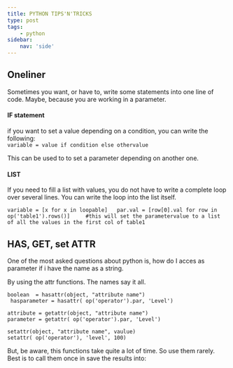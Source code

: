 ```yaml
---
title: PYTHON TIPS'N'TRICKS
type: post
tags:
    - python
sidebar:
    nav: 'side'
---
```


## Oneliner

Sometimes you want, or have to, write some statements into one line of code. Maybe, because you are working in a parameter.

#### IF statement

if you want to set a value depending on a condition, you can write the following:  
`variable = value if condition else othervalue`

This can be used to to  set a parameter depending on another one.

#### LIST

If you need to fill a list with values, you do not have to write a complete loop over several  lines. You can  write the loop into the list itself.

`variable = [x for x in loopable]  
par.val = [row[0].val for row in op('table1').rows()]     #this will set the parametervalue to a list of all the values in the first col of table1`

## HAS, GET, set ATTR

One of the most asked questions about python is, how do I acces as parameter if i have the name as a string.

By using the attr functions. The names say it all.

```
boolean  = hasattr(object, "attribute name")  
 hasparameter = hasattr( op('operator').par, 'Level') 

attribute = getattr(object, "attribute name")  
parameter = getattr( op('operator').par, 'Level')

setattr(object, "attribute name", vaulue)  
setattr( op('operator'), 'level', 100)

```

But, be aware, this functions take quite a lot of time. So use them rarely. Best is to call them once in save the results into: